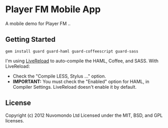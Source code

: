 # Player FM Mobile App

A mobile demo for Player FM ..

## Getting Started

    gem install guard guard-haml guard-coffeescript guard-sass

I'm using [LiveReload](http://livereload.com/) to auto-compile the HAML,
Coffee, and SASS. With LiveReload:

  * Check the "Compile LESS, Stylus ..." option.
  * **IMPORTANT:** You must check the "Enabled" option for HAML, in Compiler
    Settings. LiveReload doesn't enable it by default.

## License
Copyright (c) 2012 Nuvomondo Ltd
Licensed under the MIT, BSD, and GPL licenses.
